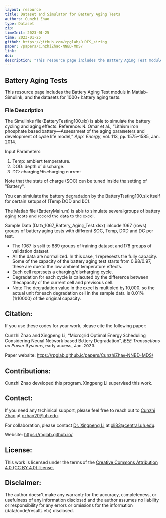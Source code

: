 ```yaml
---
layout: resource
title: Dataset and Simulator for Battery Aging Tests
authors: Cunzhi Zhao
type: Dataset
zip: 
timeInit: 2023-01-25
time: 2023-01-25
github: https://github.com/rpglab/OHRES_sizing
paper: /papers/CunzhiZhao-NNBD-MDS/
link: 
doi: 
description: "This resource page includes the Battery Aging Test module in Matlab-Simulink, and the datasets for 1000+ battery aging tests."
---
```



## Battery Aging Tests

This resource page includes the Battery Aging Test module in Matlab-Simulink, and the datasets for 1000+ battery aging tests.

### File Description
The Simulinks file (BatteryTesting100.slx) is able to simulate the battery cycling and aging effects.
Reference: N. Omar et al., “Lithium iron phosphate based battery—Assessment of the aging parameters and development of cycle life model,” *Appl. Energy*, vol. 113, pp. 1575–1585, Jan. 2014.

Input Parameters:
1. Temp: ambient temperature.
2. DOD: depth of discharge.
3. DC: charging/discharging current. 

Note that the state of charge (SOC) can be tuned inside the setting of "Battery".

You can simiulate the battery degradation by the BatteryTesting100.slx itself for certain setups of (Temp DOD and DC).

The Matlab file (BatteryMain.m) is able to simulate several groups of battery aging tests and record the data to the excel.

Sample Data (Data_1067_Battery_Aging_Test.xlsx) inlcude 1067 (rows) groups of battery aging tests with different SOC, Temp, DOD and DC per test. 
* The 1067 is split to 889 groups of training dataset and 178 groups of validation dataset.
* All the data are normalized. In this case, 1 represests the fully capacity. Some of the capacity of the battery aging test starts from 0.98/0.97, these are due to the low ambient temperature effects.
* Each cell represets a charging/discharging cycle.	
* Degradation for each cycle is calacuted by the difference between thecapacity of the current cell and previsous cell.
* Note The degradation value in the excel is multipled by 10,000. so the actual unit for each degradation cell in the sample data. is 0.01% (1/10000) of the original capacity.

## Citation:
If you use these codes for your work, please cite the following paper:

Cunzhi Zhao and Xingpeng Li, “Microgrid Optimal Energy Scheduling Considering Neural Network based Battery Degradation”, *IEEE Transactions on Power Systems*, early access, Jan. 2023.

Paper website: <a class="off" href="/papers/CunzhiZhao-NNBD-MDS/"  target="_blank">https://rpglab.github.io/papers/CunzhiZhao-NNBD-MDS/</a>


## Contributions:
Cunzhi Zhao developed this program. Xingpeng Li supervised this work.


## Contact:
If you need any techinical support, please feel free to reach out to <a class="" href="/people/Cunzhi-Zhao/" target="_blank">Cunzhi Zhao</a> at czhao20@uh.edu.

For collaboration, please contact <a class="" href="/people/Xingpeng-Li/" target="_blank">Dr. Xingpeng Li</a> at xli83@central.uh.edu.

Website: <a class="off" href="/"  target="_blank">https://rpglab.github.io/</a>


## License:
This work is licensed under the terms of the <a class="off" href="https://creativecommons.org/licenses/by/4.0/"  target="_blank">Creative Commons Attribution 4.0 (CC BY 4.0) license.</a>


## Disclaimer:
The author doesn’t make any warranty for the accuracy, completeness, or usefulness of any information disclosed and the author assumes no liability or responsibility for any errors or omissions for the information (data/code/results etc) disclosed.
